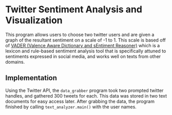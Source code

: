 # Twitter Sentiment Analysis and Visualization
This program allows users to choose two twitter users and are given a graph of the resultant sentiment on a scale of -1 to 1. This scale is based off of [VADER (Valence Aware Dictionary and sEntiment Reasoner)](https://github.com/cjhutto/vaderSentiment) which is a lexicon and rule-based sentiment analysis tool that is specifically attuned to sentiments expressed in social media, and works well on texts from other domains.

## Implementation
Using the Twitter API, the `data_grabber` program took two prompted twitter handles, and gathered 300 tweets for each. This data was stored in two text documents for easy access later. After grabbing the data, the program finished by calling `text_analyzer.main()` with the user names. 
